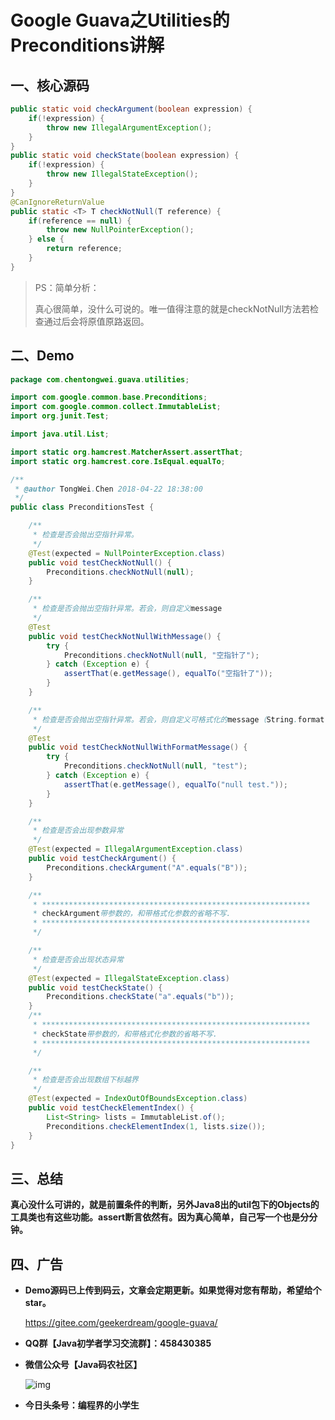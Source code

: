 # Google Guava之Utilities的Preconditions讲解

## 一、核心源码

```java
public static void checkArgument(boolean expression) {
    if(!expression) {
        throw new IllegalArgumentException();
    }
}
public static void checkState(boolean expression) {
    if(!expression) {
        throw new IllegalStateException();
    }
}
@CanIgnoreReturnValue
public static <T> T checkNotNull(T reference) {
    if(reference == null) {
        throw new NullPointerException();
    } else {
        return reference;
    }
}
```

> PS：简单分析：
>
> 真心很简单，没什么可说的。唯一值得注意的就是checkNotNull方法若检查通过后会将原值原路返回。
>

## 二、Demo

``` java
package com.chentongwei.guava.utilities;

import com.google.common.base.Preconditions;
import com.google.common.collect.ImmutableList;
import org.junit.Test;

import java.util.List;

import static org.hamcrest.MatcherAssert.assertThat;
import static org.hamcrest.core.IsEqual.equalTo;

/**
 * @author TongWei.Chen 2018-04-22 18:38:00
 */
public class PreconditionsTest {

    /**
     * 检查是否会抛出空指针异常。
     */
    @Test(expected = NullPointerException.class)
    public void testCheckNotNull() {
        Preconditions.checkNotNull(null);
    }

    /**
     * 检查是否会抛出空指针异常。若会，则自定义message
     */
    @Test
    public void testCheckNotNullWithMessage() {
        try {
            Preconditions.checkNotNull(null, "空指针了");
        } catch (Exception e) {
            assertThat(e.getMessage(), equalTo("空指针了"));
        }
    }

    /**
     * 检查是否会抛出空指针异常。若会，则自定义可格式化的message（String.format()）
     */
    @Test
    public void testCheckNotNullWithFormatMessage() {
        try {
            Preconditions.checkNotNull(null, "test");
        } catch (Exception e) {
            assertThat(e.getMessage(), equalTo("null test."));
        }
    }

    /**
     * 检查是否会出现参数异常
     */
    @Test(expected = IllegalArgumentException.class)
    public void testCheckArgument() {
        Preconditions.checkArgument("A".equals("B"));
    }

    /**
     * ************************************************************
     * checkArgument带参数的，和带格式化参数的省略不写.
     * ************************************************************
     */

    /**
     * 检查是否会出现状态异常
     */
    @Test(expected = IllegalStateException.class)
    public void testCheckState() {
        Preconditions.checkState("a".equals("b"));
    }
    /**
     * ************************************************************
     * checkState带参数的，和带格式化参数的省略不写.
     * ************************************************************
     */

    /**
     * 检查是否会出现数组下标越界
     */
    @Test(expected = IndexOutOfBoundsException.class)
    public void testCheckElementIndex() {
        List<String> lists = ImmutableList.of();
        Preconditions.checkElementIndex(1, lists.size());
    }
}
```

## 三、总结

**真心没什么可讲的，就是前置条件的判断，另外Java8出的util包下的Objects的工具类也有这些功能。assert断言依然有。因为真心简单，自己写一个也是分分钟。**

## 四、广告

- **Demo源码已上传到码云，文章会定期更新。如果觉得对您有帮助，希望给个star。**

  https://gitee.com/geekerdream/google-guava/

- **QQ群【Java初学者学习交流群】：458430385**

- **微信公众号【Java码农社区】**

  ![img](https://upload-images.jianshu.io/upload_images/4582242-ca4a357ae859b1aa.jpg?imageMogr2/auto-orient/strip%7CimageView2/2/w/258)

- **今日头条号：编程界的小学生**